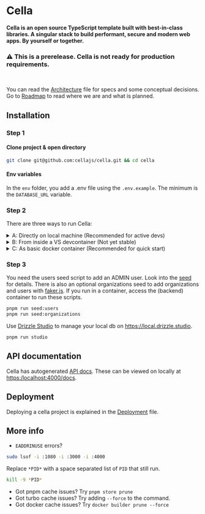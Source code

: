 # Cella
**Cella is an open source TypeScript template built with best-in-class libraries. A singular stack to build performant, secure and modern web apps. By yourself or together.**

<h3>⚠️ This is a prerelease. Cella is not ready for production requirements.</h3>

<br>

You can read the [Architecture](/info/ARCHITECTURE.md) file for specs and some conceptual decisions. Go to [Roadmap](/info/ROADMAP.md) to read where we are and what is planned.

## Installation

### Step 1

#### Clone project & open directory

```bash
git clone git@github.com:cellajs/cella.git && cd cella
```

#### Env variables

In the `env` folder, you add a .env file using the `.env.example`. The minimum is the `DATABASE_URL` variable.

### Step 2

There are three ways to run Cella:

<details>
  <summary>A: Directly on local machine (Recommended for active devs)</summary>

#### Prerequisites
- **Node:** Check your Node version with `node -v`. Install Node 20.x using [Volta](https://docs.volta.sh/guide/).
- **pnpm:** Check your pnpm version with `pnpm -v`. Install pnpm 8.x using [Volta](https://docs.volta.sh/advanced/pnpm).
- **Postgres:** Install PostgreSQL 16.x on your machine, for example using [Postgres.app](https://postgresapp.com/) if you are on a Mac.

#### Install dependencies
```bash
pnpm install
```

#### Populate database
If starting from scratch, you will need to run a database migration.

```bash
pnpm run migrate
```
Check it out at <http://localhost:3000>:

```bash
pnpm run dev
```
</details>

<details>
  <summary>B: From inside a VS devcontainer (Not yet stable)</summary>

#### Prerequisites
- VSCode and [Dev containers](https://marketplace.visualstudio.com/items?itemName=ms-vscode-remote.remote-containers)
- [Orbstack](https://orbstack.dev/) or [Docker](https://docs.docker.com/get-docker/)

#### Run devcontainer
- Open VSCode and click one of these buttons to run the container:
  <img width="1177" alt="Screenshot" src="https://github.com/cellajs/cella/tree/main/info/devcontainer.png">
- Alternatively, open the project in VSCode and use `⌘+⇧+p` to run the `Remote-Containers: Reopen in Container` command.

Start command in container terminal:

```bash
pnpm run dev
```

#### Problems?
- **Rebuilding the docker container**: Just open Orbstack and delete the container and volume that has `cella` in the name.
- **CORS issues**: Make sure to open `http://localhost:3000/` and not `http://127.0.0.1:3000/`
</details>

<details>
  <summary>C: As basic docker container (Recommended for quick start)</summary>

#### Prerequisites
- [Orbstack](https://orbstack.dev/) or [Docker](https://docs.docker.com/get-docker/)

#### Run docker
```bash
pnpm run docker
```
</details>

### Step 3

You need the users seed script to add an ADMIN user. Look into the [seed](/backend/seed/users.ts) for details. There is also an optional organizations seed to add organizations and users with [faker.js](https://github.com/faker-js/faker). If you run in a container, access the (backend) container to run these scripts.

```bash
pnpm run seed:users
pnpm run seed:organizations
```

Use [Drizzle Studio](https://orm.drizzle.team/drizzle-studio/overview) to manage your local db on <https://local.drizzle.studio>.

```bash
pnpm run studio
```

## API documentation
Cella has autogenerated [API docs](https://cellajs.com/api/v1/docs). These can be viewed on locally at <https:/localhost:4000/docs>.

## Deployment
Deploying a cella project is explained in the [Deployment](/info/DEPLOYMENT.md) file.

## More info

- `EADDRINUSE` errors?

```bash
sudo lsof -i :1080 -i :3000 -i :4000
```
Replace `*PID*` with a space separated list of `PID` that still run.

```bash
kill -9 *PID*
```
- Got pnpm cache issues? Try `pnpm store prune`
- Got turbo cache issues? Try adding `--force` to the command.
- Got docker cache issues? Try `docker builder prune --force`

